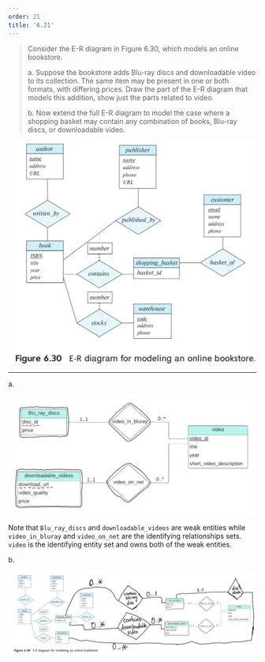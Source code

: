 ```yaml
---
order: 21
title: '6.21'
---
```

> Consider the E-R diagram in Figure 6.30, which models an online bookstore. 
> 
> a. Suppose the bookstore adds Blu-ray discs and downloadable video to its 
> collection. The same item may be present in one or both formats, with
> differing prices. Draw the part of the E-R diagram that models this addition, 
> show just the parts related to video.
> 
> b. Now extend the full E-R diagram to model the case where a shopping basket
> may contain any combination of books, Blu-ray discs, or downloadable video. <br>

<img src="Figure_6.30.png"/>

--------------------------------

a. 

<img src="solution_for_6.21.jpg"/>

Note that `Blu_ray_discs` and `downloadable_videos` are weak entities while 
 `video_in_bluray` and `video_on_net` are the identifying relationships sets.
`video` is the identifying entity set and owns both of the weak entities.

b. 

<img src="solution_for_6.21_b.jpg"/>
